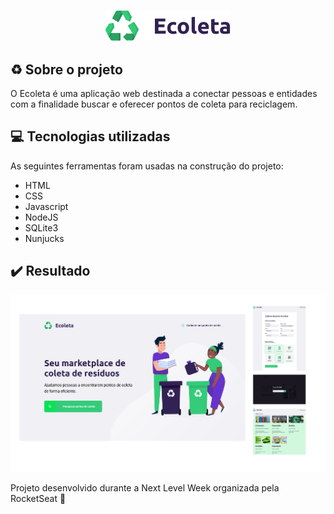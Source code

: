 <h3 align="center">
    <img width="200px" src="/public/imagens/logo.svg">
   

## ♻️ Sobre o projeto
O Ecoleta é uma aplicação web destinada a conectar pessoas e entidades com a finalidade buscar e oferecer pontos de coleta para reciclagem. 



## 💻 Tecnologias utilizadas
As seguintes ferramentas foram usadas na construção do projeto:

- HTML
- CSS
- Javascript
- NodeJS
- SQLite3
- Nunjucks

## ✔️ Resultado
<p align="center">
<img width="900px" src="/public/imagens/img.png"></p>

<p>Projeto desenvolvido durante a Next Level Week organizada pela RocketSeat 🚀</p>
